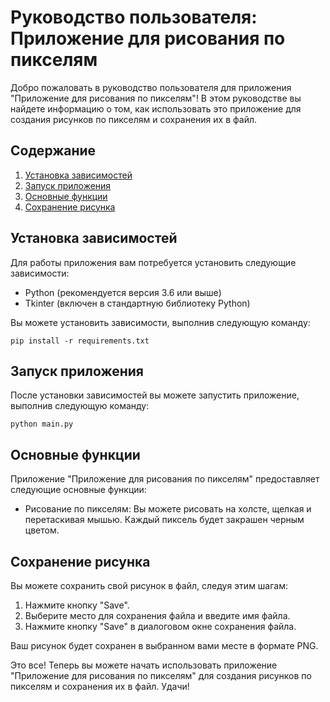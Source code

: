 # Руководство пользователя: Приложение для рисования по пикселям

Добро пожаловать в руководство пользователя для приложения "Приложение для рисования по пикселям"! В этом руководстве вы найдете информацию о том, как использовать это приложение для создания рисунков по пикселям и сохранения их в файл.

## Содержание

1. [Установка зависимостей](#установка-зависимостей)
2. [Запуск приложения](#запуск-приложения)
3. [Основные функции](#основные-функции)
4. [Сохранение рисунка](#сохранение-рисунка)

## Установка зависимостей

Для работы приложения вам потребуется установить следующие зависимости:

- Python (рекомендуется версия 3.6 или выше)
- Tkinter (включен в стандартную библиотеку Python)

Вы можете установить зависимости, выполнив следующую команду:

```shell
pip install -r requirements.txt
```

## Запуск приложения

После установки зависимостей вы можете запустить приложение, выполнив следующую команду:

```shell
python main.py
```

## Основные функции

Приложение "Приложение для рисования по пикселям" предоставляет следующие основные функции:

- Рисование по пикселям: Вы можете рисовать на холсте, щелкая и перетаскивая мышью. Каждый пиксель будет закрашен черным цветом.

## Сохранение рисунка

Вы можете сохранить свой рисунок в файл, следуя этим шагам:

1. Нажмите кнопку "Save".
2. Выберите место для сохранения файла и введите имя файла.
3. Нажмите кнопку "Save" в диалоговом окне сохранения файла.

Ваш рисунок будет сохранен в выбранном вами месте в формате PNG.

Это все! Теперь вы можете начать использовать приложение "Приложение для рисования по пикселям" для создания рисунков по пикселям и сохранения их в файл. Удачи!